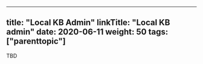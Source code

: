 
---
title: "Local KB Admin"
linkTitle: "Local KB admin"
date: 2020-06-11
weight: 50
tags: ["parenttopic"]
---

TBD

